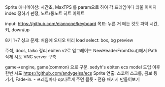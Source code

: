 Sprite 애니메이션: 시간초, MaxTPS 를 param으로 하여 각 프레임마다 띄울 이미지 index 정하기 
판정, 노트/롱노트 히트 이펙트

input: https://github.com/eiannone/keyboard 
목표: 누른 거 떼는 것도 파악
시간, 키, down/up

8키 1+7
싱크 문제: 처음에 오디오 미리 load
select: box, bg preview

주석, docs, taiko 정리
ebiten v2로 업그레이드
NewHeaderFromOsu()에서 Path 삭제 시도
VNC server 구축

game->engine, game(common) 으로 구분. sedyh's ebiten ecs model 도입 이후 한번 시도
https://github.com/andygeiss/ecs
Sprite 연출: 스코어 스크롤, 콤보 튕기기, Fade-in.
    - 프레임마다 op다르게 주면 될듯
    - 전용 패키지 만들어보기